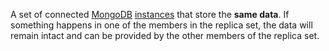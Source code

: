 A set of connected [MongoDB](MongoDB.md) [instances](Instance.md) that store the **same data**. If something happens in one of the members in the replica set, the 
data will remain intact and can be provided by the other members of the replica set.